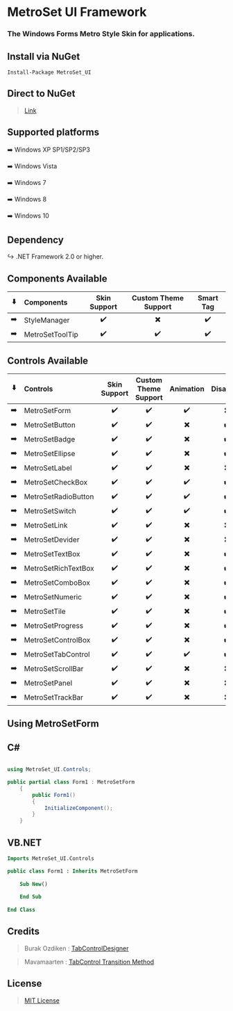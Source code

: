 MetroSet UI Framework
=====================
### The Windows Forms Metro Style Skin for applications.

## 

## Install via NuGet

    Install-Package MetroSet_UI

## Direct to NuGet

> [Link](https://www.nuget.org/packages/MetroSet_UI/)

## 

Supported platforms
-------------------
:arrow_right: Windows XP SP1/SP2/SP3

:arrow_right: Windows Vista

:arrow_right: Windows 7

:arrow_right: Windows 8

:arrow_right: Windows 10

## 

Dependency
------------
:arrow_right_hook: .NET Framework 2.0 or higher.

## 

## Components Available

:arrow_down: | Components | Skin Support | Custom Theme Support | Smart Tag
:---:|:---|:---:|:---:|:---:|
:arrow_right: | StyleManager |:heavy_check_mark:|:heavy_multiplication_x:|:heavy_check_mark:
:arrow_right: | MetroSetToolTip |:heavy_check_mark:|:heavy_check_mark:|:heavy_check_mark:

## 

## Controls Available


:arrow_down: | Controls | Skin Support | Custom Theme Support | Animation | Disabling | Custom Smart Tags
:---:|:---|:---:|:---:|:---:|:---:|:---:|
:arrow_right: | MetroSetForm |:heavy_check_mark:|:heavy_check_mark:|:heavy_check_mark:|:heavy_multiplication_x:|:heavy_multiplication_x:
:arrow_right: | MetroSetButton |:heavy_check_mark:|:heavy_check_mark:|:heavy_multiplication_x:|:heavy_check_mark:|:heavy_check_mark:
:arrow_right: | MetroSetBadge |:heavy_check_mark:|:heavy_check_mark:|:heavy_multiplication_x:|:heavy_check_mark:|:heavy_check_mark:
:arrow_right: | MetroSetEllipse |:heavy_check_mark:|:heavy_check_mark:|:heavy_multiplication_x:|:heavy_check_mark:|:heavy_check_mark:
:arrow_right: | MetroSetLabel |:heavy_check_mark:|:heavy_check_mark:|:heavy_multiplication_x:|:heavy_multiplication_x:|:heavy_check_mark:
:arrow_right: | MetroSetCheckBox |:heavy_check_mark:|:heavy_check_mark:|:heavy_check_mark:|:heavy_check_mark:|:heavy_check_mark:
:arrow_right: | MetroSetRadioButton |:heavy_check_mark:|:heavy_check_mark:|:heavy_check_mark:|:heavy_check_mark:|:heavy_check_mark:
:arrow_right: | MetroSetSwitch |:heavy_check_mark:|:heavy_check_mark:|:heavy_check_mark:|:heavy_check_mark:|:heavy_check_mark:
:arrow_right: | MetroSetLink |:heavy_check_mark:|:heavy_check_mark:|:heavy_multiplication_x:|:heavy_multiplication_x:|:heavy_check_mark:
:arrow_right: | MetroSetDevider |:heavy_check_mark:|:heavy_check_mark:|:heavy_multiplication_x:|:heavy_multiplication_x:|:heavy_check_mark:
:arrow_right: | MetroSetTextBox |:heavy_check_mark:|:heavy_check_mark:|:heavy_multiplication_x:|:heavy_check_mark:|:heavy_check_mark:
:arrow_right: | MetroSetRichTextBox |:heavy_check_mark:|:heavy_check_mark:|:heavy_multiplication_x:|:heavy_check_mark:|:heavy_check_mark:
:arrow_right: | MetroSetComboBox |:heavy_check_mark:|:heavy_check_mark:|:heavy_multiplication_x:|:heavy_check_mark:|:heavy_check_mark:
:arrow_right: | MetroSetNumeric |:heavy_check_mark:|:heavy_check_mark:|:heavy_multiplication_x:|:heavy_check_mark:|:heavy_check_mark:
:arrow_right: | MetroSetTile |:heavy_check_mark:|:heavy_check_mark:|:heavy_multiplication_x:|:heavy_check_mark:|:heavy_check_mark:
:arrow_right: | MetroSetProgress |:heavy_check_mark:|:heavy_check_mark:|:heavy_multiplication_x:|:heavy_check_mark:|:heavy_check_mark:
:arrow_right: | MetroSetControlBox |:heavy_check_mark:|:heavy_check_mark:|:heavy_multiplication_x:|:heavy_check_mark:|:heavy_check_mark:
:arrow_right: | MetroSetTabControl |:heavy_check_mark:|:heavy_check_mark:|:heavy_check_mark:|:heavy_check_mark:|:heavy_multiplication_x:
:arrow_right: | MetroSetScrollBar |:heavy_check_mark:|:heavy_check_mark:|:heavy_multiplication_x:|:heavy_multiplication_x:|:heavy_check_mark:
:arrow_right: | MetroSetPanel |:heavy_check_mark:|:heavy_check_mark:|:heavy_multiplication_x:|:heavy_multiplication_x:|:heavy_multiplication_x:
:arrow_right: | MetroSetTrackBar |:heavy_check_mark:|:heavy_check_mark:|:heavy_multiplication_x:|:heavy_multiplication_x:|:heavy_check_mark:

## 

## Using MetroSetForm


## C#

```cs

using MetroSet_UI.Controls;

public partial class Form1 : MetroSetForm
    {
        public Form1()
        {
            InitializeComponent();
        }
    }

```

## VB.NET

```vb
Imports MetroSet_UI.Controls

public class Form1 : Inherits MetroSetForm
    
    Sub New()
    
    End Sub
    
End Class
```
## Credits

>  Burak Ozdiken : [TabControlDesigner](https://github.com/N-a-r-w-i-n/MetroSet-UI/blob/master/MetroSet%20UI/Design/MetroSetTabControlDesigner.cs)

>  Mavamaarten : [TabControl Transition Method](https://github.com/N-a-r-w-i-n/MetroSet-UI/blob/29e65d1d2e4d12105f9b9639e9def96af0b93da2/MetroSet%20UI/Controls/MetroSetTabControl.cs#L363-L463)

## License

>  [MIT License](https://github.com/N-a-r-w-i-n/MetroSet-UI/blob/master/LICENSE.md)

